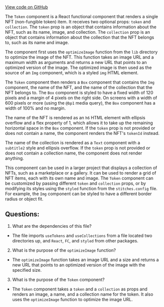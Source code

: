 [View code on GitHub](zoo-labs/zoo/blob/master/ui/src/modal/list/Token.tsx)

The `Token` component is a React functional component that renders a single NFT (non-fungible token) item. It receives two optional props: `token` and `collection`. The `token` prop is an object that contains information about the NFT, such as its name, image, and collection. The `collection` prop is an object that contains information about the collection that the NFT belongs to, such as its name and image.

The component first uses the `optimizeImage` function from the `lib` directory to optimize the image of the NFT. This function takes an image URL and a maximum width as arguments and returns a new URL that points to an optimized version of the image. The optimized image is then used as the source of an `Img` component, which is a styled `img` HTML element.

The `Token` component then renders a `Box` component that contains the `Img` component, the name of the NFT, and the name of the collection that the NFT belongs to. The `Box` component is styled to have a fixed width of 120 pixels and a margin of 4 pixels on the right side. On screens with a width of 600 pixels or more (using the `@bp1` media query), the `Box` component has a width of 100% and no margin.

The name of the NFT is rendered as an `h6` HTML element with ellipsis overflow and a flex property of 1, which allows it to take up the remaining horizontal space in the `Box` component. If the `token` prop is not provided or does not contain a name, the component renders the NFT's `tokenId` instead.

The name of the collection is rendered as a `Text` component with a `subtitle2` style and ellipsis overflow. If the `token` prop is not provided or does not contain a collection name, the component does not render anything.

This component can be used in a larger project that displays a collection of NFTs, such as a marketplace or a gallery. It can be used to render a grid of NFT items, each with its own name and image. The `Token` component can be customized by passing different `token` and `collection` props, or by modifying its styles using the `styled` function from the `stitches.config` file. For example, the `Img` component can be styled to have a different border radius or object fit.
## Questions: 
 1. What are the dependencies of this file?
- The file imports `useTokens` and `useCollections` from a file located two directories up, and `React`, `FC`, and `styled` from other packages.

2. What is the purpose of the `optimizeImage` function?
- The `optimizeImage` function takes an image URL and a size and returns a new URL that points to an optimized version of the image with the specified size.

3. What is the purpose of the `Token` component?
- The `Token` component takes a `token` and a `collection` as props and renders an image, a name, and a collection name for the token. It also uses the `optimizeImage` function to optimize the image URL.